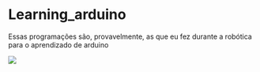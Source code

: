 # Learning_arduino


Essas programações são, provavelmente, as que eu fez durante a robótica para o aprendizado de arduino 



<img src="circuito.jpg" >
